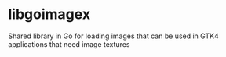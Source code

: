 # libgoimagex
Shared library in Go for loading images that can be used in GTK4 applications that need image textures
